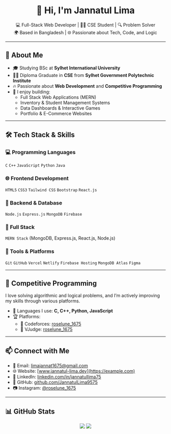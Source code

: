 <h1 align="center">👋 Hi, I'm Jannatul Lima</h1>

<p align="center">
  💻 Full-Stack Web Developer | 👩‍🎓 CSE Student | 🔍 Problem Solver <br/>
  🌍 Based in Bangladesh | 🌐 Passionate about Tech, Code, and Logic
</p>

---

## 🚀 About Me

- 🎓 Studying BSc at **Sylhet International University**
- 👩‍🎓 Diploma Graduate in **CSE** from **Sylhet Government Polytechnic Institute**
- 🔥 Passionate about **Web Development** and **Competitive Programming**
- 💼 I enjoy building:
  - Full Stack Web Applications (MERN)
  - Inventory & Student Management Systems
  - Data Dashboards & Interactive Games
  - Portfolio & E-Commerce Websites

---

## 🛠️ Tech Stack & Skills

### 💻 Programming Languages  
`C` `C++` `JavaScript` `Python` `Java`

### 🌐 Frontend Development  
`HTML5` `CSS3` `Tailwind CSS` `Bootstrap` `React.js`

### 🧩 Backend & Database  
`Node.js` `Express.js` `MongoDB` `Firebase`

### 🚀 Full Stack  
`MERN Stack` (MongoDB, Express.js, React.js, Node.js)

### 🔧 Tools & Platforms  
`Git` `GitHub` `Vercel` `Netlify` `Firebase Hosting` `MongoDB Atlas` `Figma`

---

## 🎯 Competitive Programming

I love solving algorithmic and logical problems, and I’m actively improving my skills through various platforms.

- 🧠 Languages I use: **C, C++, Python, JavaScript**
- 🏆 Platforms:
  - 🔗 Codeforces: [roselune_1675](https://codeforces.com/profile/roselune_1675)
  - 🔗 VJudge: [roselune_1675](https://vjudge.net/user/roselune_1675)

---

## 📫 Connect with Me

- 📧 Email: [limajannat1675@gmail.com](mailto:limajannat1675@gmail.com)
- 🌐 Website: [www.jannatul-lima.dev](https://example.com)
- 💼 LinkedIn: [linkedin.com/in/jannatullima75](https://www.linkedin.com/in/jannatullima75)
- 🖤 GitHub: [github.com/JannatulLima9575](https://github.com/JannatulLima9575)
- 📷 Instagram: [@roselune_1675](https://www.instagram.com/roselune_1675/)

---

## 📊 GitHub Stats

<p align="center">
  <img src="https://github-readme-stats.vercel.app/api/top-langs/?username=JannatulLima9575&layout=compact&theme=radical" />
  <img src="https://github-readme-stats.vercel.app/api?username=JannatulLima9575&show_icons=true&theme=tokyonight" />
</p>
